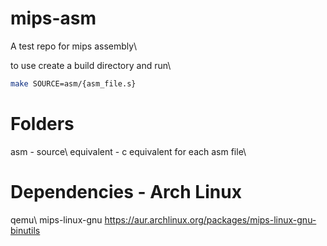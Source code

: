 # mips-asm
A test repo for mips assembly\\

to use create a build directory and run\\
```sh
make SOURCE=asm/{asm_file.s}
```

# Folders

asm - source\\
equivalent - c equivalent for each asm file\\

# Dependencies - Arch Linux
qemu\\
mips-linux-gnu https://aur.archlinux.org/packages/mips-linux-gnu-binutils
